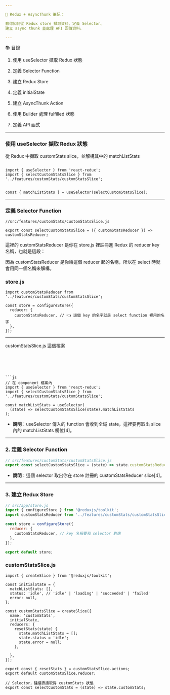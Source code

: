 ```yaml
---

📘 Redux + AsyncThunk 筆記：

教你如何從 Redux store 擷取資料、定義 Selector、
建立 async thunk 並處理 API 回傳資料。

---
```


📚 目錄

1. 使用 useSelector 擷取 Redux 狀態
2. 定義 Selector Function
3. 建立 Redux Store


4. 定義 initialState


5. 建立 AsyncThunk Action


6. 使用 Builder 處理 fulfilled 狀態


7. 定義 API 函式




---
### 使用 useSelector 擷取 Redux 狀態

從 Redux 中擷取 customStats slice，並解構其中的 matchListStats
```

import { useSelector } from 'react-redux';
import { selectCustomStatsSlice } from '../features/customStats/customStatsSlice';


const { matchListStats } = useSelector(selectCustomStatsSlice);
```

---
### 定義 Selector Function
```
//src/features/customStats/customStatsSlice.js

export const selectCustomStatsSlice = ({ customStatsReducer }) => customStatsReducer;

```
這裡的 customStatsReducer 是你在 store.js 裡註冊進 Redux 的 reducer key 名稱，也就是這段：

因為 customStatsReducer 是你給這個 reducer 起的名稱，所以在 select 時就會用同一個名稱來解構。

### store.js

```
import customStatsReducer from '../features/customStats/customStatsSlice';

const store = configureStore({
  reducer: {
    customStatsReducer, // 👈 這個 key 的名字就是 select function 裡用的名字
  },
});
```
---
customStatsSlice.js 這個檔案

```





```js
// 在 component 檔案內
import { useSelector } from 'react-redux';
import { selectCustomStatsSlice } from '../features/customStats/customStatsSlice';

const matchListStats = useSelector(
  (state) => selectCustomStatsSlice(state).matchListStats
);
```
- **說明**：useSelector 傳入的 function 會收到全域 state，這裡要再取出 slice 內的 matchListStats 欄位[4]。

---

### 2. 定義 Selector Function

```js
// src/features/customStats/customStatsSlice.js
export const selectCustomStatsSlice = (state) => state.customStatsReducer;
```
- **說明**：這個 selector 取出你在 store 註冊的 customStatsReducer slice[4]。

---

### 3. 建立 Redux Store

```js
// src/app/store.js
import { configureStore } from '@reduxjs/toolkit';
import customStatsReducer from '../features/customStats/customStatsSlice';

const store = configureStore({
  reducer: {
    customStatsReducer, // key 名稱要和 selector 對應
  },
});

export default store;
```
### customStatsSlice.js
```
import { createSlice } from '@reduxjs/toolkit';

const initialState = {
  matchListStats: [],
  status: 'idle', // 'idle' | 'loading' | 'succeeded' | 'failed'
  error: null,
};

const customStatsSlice = createSlice({
  name: 'customStats',
  initialState,
  reducers: {
    resetStats(state) {
      state.matchListStats = [];
      state.status = 'idle';
      state.error = null;
    },

  },
});

export const { resetStats } = customStatsSlice.actions;
export default customStatsSlice.reducer;

// Selector，建議直接取得 customStats 狀態
export const selectCustomStats = (state) => state.customStats;
```

 
